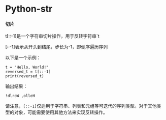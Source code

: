 # Python-str

#### 切片

t[::-1]是一个字符串切片操作，用于反转字符串`t

[::-1]表示从开头到结尾，步长为-1，即倒序遍历序列

以下是一个示例：

```
t = "Hello, World!"
reversed_t = t[::-1]
print(reversed_t)
```

输出结果：

```
!dlroW ,olleH
```

请注意，`[::-1]`仅适用于字符串、列表和元组等可迭代的序列类型。对于其他类型的对象，可能需要使用其他方法来实现反转操作。